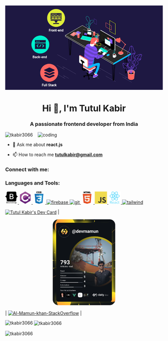 ![logo](https://github.com/tkabir3066/tkabir3066/blob/main/github-banner.gif)
<h1 align="center">Hi 👋, I'm Tutul Kabir</h1>
<h3 align="center">A passionate frontend developer from India</h3>

<img align="right" alt="coding" width="400" src="https://user-images.githubusercontent.com/55389276/140866485-8fb1c876-9a8f-4d6a-98dc-08c4981eaf70.gif">

<p align="left"> <img src="https://komarev.com/ghpvc/?username=tkabir3066&label=Profile%20views&color=0e75b6&style=flat" alt="tkabir3066" /> </p>

- 💬 Ask me about **react.js**

- 📫 How to reach me **tutulkabir@gmail.com**

<h3 align="left">Connect with me:</h3>
<p align="left">
</p>

<h3 align="left">Languages and Tools:</h3>
<p align="left"> <a href="https://getbootstrap.com" target="_blank" rel="noreferrer"> <img src="https://raw.githubusercontent.com/devicons/devicon/master/icons/bootstrap/bootstrap-plain-wordmark.svg" alt="bootstrap" width="40" height="40"/> </a> <a href="https://www.w3schools.com/cs/" target="_blank" rel="noreferrer"> <img src="https://raw.githubusercontent.com/devicons/devicon/master/icons/csharp/csharp-original.svg" alt="csharp" width="40" height="40"/> </a> <a href="https://www.w3schools.com/css/" target="_blank" rel="noreferrer"> <img src="https://raw.githubusercontent.com/devicons/devicon/master/icons/css3/css3-original-wordmark.svg" alt="css3" width="40" height="40"/> </a> <a href="https://firebase.google.com/" target="_blank" rel="noreferrer"> <img src="https://www.vectorlogo.zone/logos/firebase/firebase-icon.svg" alt="firebase" width="40" height="40"/> </a> <a href="https://git-scm.com/" target="_blank" rel="noreferrer"> <img src="https://www.vectorlogo.zone/logos/git-scm/git-scm-icon.svg" alt="git" width="40" height="40"/> </a> <a href="https://www.w3.org/html/" target="_blank" rel="noreferrer"> <img src="https://raw.githubusercontent.com/devicons/devicon/master/icons/html5/html5-original-wordmark.svg" alt="html5" width="40" height="40"/> </a> <a href="https://developer.mozilla.org/en-US/docs/Web/JavaScript" target="_blank" rel="noreferrer"> <img src="https://raw.githubusercontent.com/devicons/devicon/master/icons/javascript/javascript-original.svg" alt="javascript" width="40" height="40"/> </a> <a href="https://reactjs.org/" target="_blank" rel="noreferrer"> <img src="https://raw.githubusercontent.com/devicons/devicon/master/icons/react/react-original-wordmark.svg" alt="react" width="40" height="40"/> </a> <a href="https://tailwindcss.com/" target="_blank" rel="noreferrer"> <img src="https://www.vectorlogo.zone/logos/tailwindcss/tailwindcss-icon.svg" alt="tailwind" width="40" height="40"/> </a> </p>

<a href="https://app.daily.dev/tkabir3066"><img align="center" src="https://api.daily.dev/devcards/a9d6953027f44a23a2bc576bd76e169d.png?r=166" width="400" alt="Tutul Kabir's Dev Card"/></a>
| <p align="center"><img src="https://github.com/progmamun/progmamun/blob/main/devcard.svg" width="200" alt="Al Mamun Khan's Dev Card"/></p> | [![Al-Mamun-khan-StackOverflow](https://github-readme-stackoverflow.vercel.app/?userID=15274012)](https://stackoverflow.com/users/15274012/al-mamun-khan) |

<p><img align="left" src="https://github-readme-stats.vercel.app/api/top-langs?username=tkabir3066&show_icons=true&locale=en&layout=compact" alt="tkabir3066" /></p>

<p>&nbsp;<img align="center" src="https://github-readme-stats.vercel.app/api?username=tkabir3066&show_icons=true&locale=en" alt="tkabir3066" /></p>

<p><img align="center" src="https://github-readme-streak-stats.herokuapp.com/?user=tkabir3066&" alt="tkabir3066" /></p>
